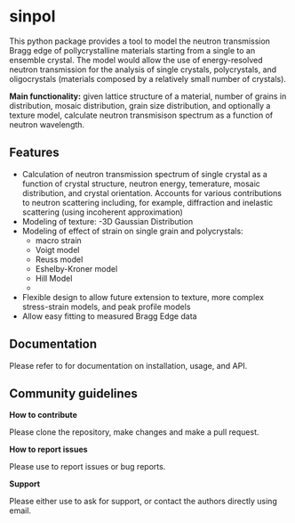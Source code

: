 # sinpol
This python package provides a tool to model the neutron transmission  Bragg edge of pollycrystalline materials starting from a single to an ensemble crystal.  The model would allow the use of energy-resolved neutron transmission for the analysis of single crystals, polycrystals, and oligocrystals (materials composed by a relatively small number of crystals).


**Main functionality:** given lattice structure of a material, number of grains in distribution, mosaic distribution, grain size distribution, and optionally a texture model,
calculate neutron transmisison spectrum as a function of neutron wavelength.
## Features
* Calculation of neutron transmission spectrum of single crystal as a function of crystal structure, neutron energy, temerature, mosaic distribution, and crystal orientation. Accounts for various contributions to neutron scattering including, for example, diffraction and inelastic scattering (using incoherent approximation)
* Modeling of texture:
  -3D Gaussian Distribution
* Modeling of effect of strain on single grain and polycrystals:
  - macro strain
  - Voigt model
  - Reuss model
  - Eshelby-Kroner model
  - Hill Model
  - 
* Flexible design to allow future extension to texture, more complex stress-strain models, and peak profile models
* Allow easy fitting to measured Bragg Edge data
## Documentation

Please refer to  for documentation
on installation, usage, and API.

## Community guidelines

**How to contribute**

Please clone the repository, make changes and make a pull request.

**How to report issues**

Please use to report issues or bug reports.

**Support**

Please either use  to ask for support, or contact the authors directly using email.

